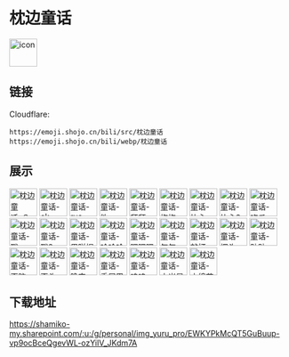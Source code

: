 # 枕边童话
<img src="https://emoji.shojo.cn/bili/src/枕边童话/icon.png" width="50" height="50" alt="icon">

## 链接
Cloudflare:
```
https://emoji.shojo.cn/bili/src/枕边童话
https://emoji.shojo.cn/bili/webp/枕边童话
```
## 展示
<img src="https://emoji.shojo.cn/bili/src/枕边童话/枕边童话-？？？.png" width="50" height="50" alt="枕边童话-？？？">
<img src="https://emoji.shojo.cn/bili/src/枕边童话/枕边童话-ok.png" width="50" height="50" alt="枕边童话-ok">
<img src="https://emoji.shojo.cn/bili/src/枕边童话/枕边童话-rua.png" width="50" height="50" alt="枕边童话-rua">
<img src="https://emoji.shojo.cn/bili/src/枕边童话/枕边童话-欸.png" width="50" height="50" alt="枕边童话-欸">
<img src="https://emoji.shojo.cn/bili/src/枕边童话/枕边童话-拜拜.png" width="50" height="50" alt="枕边童话-拜拜">
<img src="https://emoji.shojo.cn/bili/src/枕边童话/枕边童话-抱抱.png" width="50" height="50" alt="枕边童话-抱抱">
<img src="https://emoji.shojo.cn/bili/src/枕边童话/枕边童话-比心.png" width="50" height="50" alt="枕边童话-比心">
<img src="https://emoji.shojo.cn/bili/src/枕边童话/枕边童话-比心2.png" width="50" height="50" alt="枕边童话-比心2">
<img src="https://emoji.shojo.cn/bili/src/枕边童话/枕边童话-吃瓜.png" width="50" height="50" alt="枕边童话-吃瓜">
<img src="https://emoji.shojo.cn/bili/src/枕边童话/枕边童话-戳.png" width="50" height="50" alt="枕边童话-戳">
<img src="https://emoji.shojo.cn/bili/src/枕边童话/枕边童话-戳2.png" width="50" height="50" alt="枕边童话-戳2">
<img src="https://emoji.shojo.cn/bili/src/枕边童话/枕边童话-果咩捏.png" width="50" height="50" alt="枕边童话-果咩捏">
<img src="https://emoji.shojo.cn/bili/src/枕边童话/枕边童话-哈哈哈.png" width="50" height="50" alt="枕边童话-哈哈哈">
<img src="https://emoji.shojo.cn/bili/src/枕边童话/枕边童话-嘿嘿嘿.png" width="50" height="50" alt="枕边童话-嘿嘿嘿">
<img src="https://emoji.shojo.cn/bili/src/枕边童话/枕边童话-气气.png" width="50" height="50" alt="枕边童话-气气">
<img src="https://emoji.shojo.cn/bili/src/枕边童话/枕边童话-敲打.png" width="50" height="50" alt="枕边童话-敲打">
<img src="https://emoji.shojo.cn/bili/src/枕边童话/枕边童话-探头.png" width="50" height="50" alt="枕边童话-探头">
<img src="https://emoji.shojo.cn/bili/src/枕边童话/枕边童话-贴贴.png" width="50" height="50" alt="枕边童话-贴贴">
<img src="https://emoji.shojo.cn/bili/src/枕边童话/枕边童话-歪脑.png" width="50" height="50" alt="枕边童话-歪脑">
<img src="https://emoji.shojo.cn/bili/src/枕边童话/枕边童话-歪头.png" width="50" height="50" alt="枕边童话-歪头">
<img src="https://emoji.shojo.cn/bili/src/枕边童话/枕边童话-晚安.png" width="50" height="50" alt="枕边童话-晚安">
<img src="https://emoji.shojo.cn/bili/src/枕边童话/枕边童话-委屈巴巴.png" width="50" height="50" alt="枕边童话-委屈巴巴">
<img src="https://emoji.shojo.cn/bili/src/枕边童话/枕边童话-呜呜.png" width="50" height="50" alt="枕边童话-呜呜">
<img src="https://emoji.shojo.cn/bili/src/枕边童话/枕边童话-小米星.png" width="50" height="50" alt="枕边童话-小米星">
<img src="https://emoji.shojo.cn/bili/src/枕边童话/枕边童话-小绵花.png" width="50" height="50" alt="枕边童话-小绵花">

## 下载地址

https://shamiko-my.sharepoint.com/:u:/g/personal/img_yuru_pro/EWKYPkMcQT5GuBuup-vp9ocBceQgevWL-ozYilV_JKdm7A